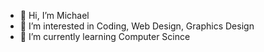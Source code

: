 - 👋 Hi, I’m Michael 
- 👀 I’m interested in Coding, Web Design, Graphics Design
- 🌱 I’m currently learning Computer Scince

<!---
miycko47/miycko47 is a ✨ special ✨ repository because its `README.md` (this file) appears on your GitHub profile.
You can click the Preview link to take a look at your changes.
--->
